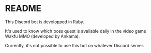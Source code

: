 # README

This Discord bot is developped in Ruby.

It's used to know which boss quest is available daily in the video game Wakfu MMO (developed by Ankama).

Currently, it's not possible to use this bot on whatever Discord server.
